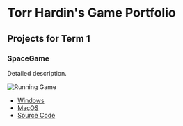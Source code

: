 # Torr Hardin's Game Portfolio

## Projects for Term 1

### SpaceGame

Detailed description.

![Running Game]()

* [Windows](https://github.com/9645329-max/portfolio/blob/main/src/SpaceGame/windows-amd64.zip)
* [MacOS](https://github.com/9645329-max/portfolio/blob/main/src/SpaceGame/macos-aarch64.zip)
* [Source Code]()
